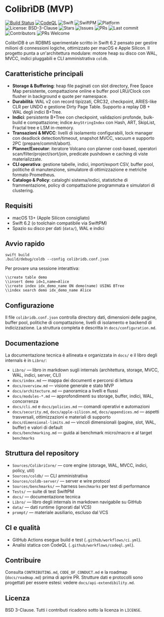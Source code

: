 ColibrìDB (MVP)
================

[![Build Status](https://img.shields.io/github/actions/workflow/status/gpicchiarelli/Colibr-DB/ci.yml?branch=main)](https://github.com/gpicchiarelli/Colibr-DB/actions/workflows/ci.yml)
[![CodeQL](https://img.shields.io/github/actions/workflow/status/gpicchiarelli/Colibr-DB/codeql.yml?label=codeql&branch=main)](https://github.com/gpicchiarelli/Colibr-DB/actions/workflows/codeql.yml)
![Swift](https://img.shields.io/badge/Swift-6.2-orange.svg)
![SwiftPM](https://img.shields.io/badge/SwiftPM-compatible-brightgreen.svg)
![Platform](https://img.shields.io/badge/platform-macOS%2013%2B-lightgrey.svg)
![License: BSD-3-Clause](https://img.shields.io/badge/License-BSD_3--Clause-blue.svg)
![Stars](https://img.shields.io/github/stars/gpicchiarelli/Colibr-DB?style=social)
![Issues](https://img.shields.io/github/issues/gpicchiarelli/Colibr-DB)
![PRs](https://img.shields.io/github/issues-pr/gpicchiarelli/Colibr-DB)
![Last commit](https://img.shields.io/github/last-commit/gpicchiarelli/Colibr-DB)
![Contributors](https://img.shields.io/github/contributors/gpicchiarelli/Colibr-DB)
![PRs Welcome](https://img.shields.io/badge/PRs-welcome-brightgreen.svg)

ColibrìDB è un RDBMS sperimentale scritto in Swift 6.2 pensato per gestire milioni di connessioni logiche, ottimizzato per macOS e Apple Silicon. Il progetto punta a un'architettura modulare: motore heap su disco con WAL, MVCC, indici pluggabili e CLI amministrativa `coldb`.

Caratteristiche principali
-------------------------
- **Storage & Buffering**: heap file paginati con slot directory, Free Space Map persistente, compattazione online e buffer pool LRU/Clock con flusher in background e quote per namespace.
- **Durabilità**: WAL v2 con record tipizzati, CRC32, checkpoint, ARIES-like CLR per UNDO e gestione Dirty Page Table. Supporto a replay DB + WAL degli indici B+Tree.
- **Indici**: persistente B+Tree con checkpoint, validazioni profonde, bulk-build e compattazione; indice `AnyStringIndex` con Hash, ART, SkipList, Fractal tree e LSM in-memory.
- **Transazioni & MVCC**: livelli di isolamento configurabili, lock manager con deadlock detection/timeout, snapshot MVCC, vacuum e supporto 2PC (prepare/commit/abort).
- **Planner/Executor**: iteratore Volcano con planner cost-based, operatori scan/filter/project/sort/join, predicate pushdown e caching di viste materializzate.
- **CLI operativa**: gestione tabelle, indici, import/export CSV, buffer pool, politiche di manutenzione, simulatore di ottimizzazione e metriche formato Prometheus.
- **Catalogo & Policy**: cataloghi sistema/indici, statistiche di frammentazione, policy di compattazione programmata e simulatori di clustering.

Requisiti
---------
- macOS 13+ (Apple Silicon consigliato)
- Swift 6.2 (o toolchain compatibile via SwiftPM)
- Spazio su disco per dati (`data/`), WAL e indici

Avvio rapido
------------
```
swift build
.build/debug/coldb --config colibridb.conf.json
```
Per provare una sessione interattiva:
```
\\create table demo
\\insert demo id=1,name=Alice
\\create index idx_demo_name ON demo(name) USING BTree
\\index search demo idx_demo_name Alice
```

Configurazione
--------------
Il file `colibridb.conf.json` controlla directory dati, dimensioni delle pagine, buffer pool, politiche di compattazione, livelli di isolamento e backend di indicizzazione. La struttura completa è descritta in `docs/configuration.md`.

Documentazione
--------------
La documentazione tecnica è allineata e organizzata in `docs/` e il libro degli internals è in `Libro/`:
- `Libro/` — libro in markdown sugli internals (architettura, storage, MVCC, WAL, indici, server, CLI)
- `docs/index.md` — mappa dei documenti e percorsi di lettura
- `docs/overview.md` — visione generale e stato MVP
- `docs/architecture.md` — panoramica a livelli e flussi
- `docs/modules-*.md` — approfondimenti su storage, buffer, indici, WAL, concorrenza
- `docs/cli.md` e `docs/policies.md` — comandi operativi e automazioni
- `docs/security.md`, `docs/apple-silicon.md`, `docs/appendices.md` — aspetti trasversali, ottimizzazioni e materiali di supporto
- `docs/dimensional-limits.md` — vincoli dimensionali (pagine, slot, WAL, buffer) e valori di default
- `docs/benchmarking.md` — guida ai benchmark micro/macro e al target `benchmarks`

Struttura del repository
------------------------
- `Sources/ColibriCore/` — core engine (storage, WAL, MVCC, indici, policy, util)
- `Sources/coldb/` — CLI amministrativa
- `Sources/coldb-server/` — server e wire protocol
- `Sources/benchmarks/` — harness `benchmarks` per test di performance
- `Tests/` — suite di test SwiftPM
- `docs/` — documentazione tecnica
- `Libro/` — libro degli internals in markdown navigabile su GitHub
- `data/` — dati runtime (ignorati dal VCS)
- `prompt/` — materiale ausiliario, escluso dal VCS

CI e qualità
------------
- GitHub Actions esegue build e test (`.github/workflows/ci.yml`).
- Analisi statica con CodeQL (`.github/workflows/codeql.yml`).

Contribuire
-----------
Consulta `CONTRIBUTING.md`, `CODE_OF_CONDUCT.md` e la roadmap (`docs/roadmap.md`) prima di aprire PR. Strutture dati e protocolli sono progettati per essere estesi: vedere `docs/api-extendibility.md`.

Licenza
-------
BSD 3-Clause. Tutti i contributi ricadono sotto la licenza in `LICENSE`.
